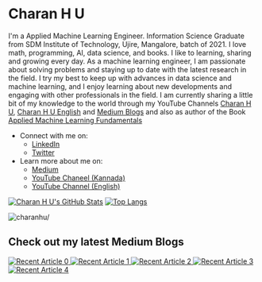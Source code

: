 # Charan H U

I'm a Applied Machine Learning Engineer. Information Science Graduate from SDM Institute of Technology, Ujire, Mangalore, batch of 2021. I love math, programming, AI, data science, and books. I like to learning, sharing and growing every day. As a machine learning engineer, I am passionate about solving problems and staying up to date with the latest research in the field. I try my best to keep up with advances in data science and machine learning, and I enjoy learning about new developments and engaging with other professionals in the field. I am currently sharing a little bit of my knowledge to the world through my YouTube Channels [Charan H U](https://youtube.com/@CharanHU), [Charan H U English](https://youtube.com/@CharanHUEnglish) and [Medium Blogs](https://charanhu.medium.com/) and also as author of the Book [Applied Machine Learning Fundamentals](https://charanhu.github.io/Applied_Machine_Learning_Fundamentals)

- Connect with me on:
  - [LinkedIn](https://www.linkedin.com/in/charanhu/)
  - [Twitter](https://twitter.com/charan_h_u)
- Learn more about me on:  
  - [Medium](https://charanhu.medium.com/)
  - [YouTube Chaneel (Kannada)](https://www.youtube.com/@CharanHU)
  - [YouTube Channel (English)](https://www.youtube.com/@CharanHUEnglish)

<!-- Please don't remove this: Grab your social icons from https://github.com/carlsednaoui/gitsocial -->
[![Charan H U's GitHub Stats](https://github-readme-stats.vercel.app/api?username=charanhu&hide=issues&count_private=true&show_icons=true&theme=dark)](https://github.com/charanhu/github-readme-stats)
[![Top Langs](https://github-readme-stats.vercel.app/api/top-langs/?username=charanhu&layout=compact&theme=dark)](https://github.com/charanhu/github-readme-stats)

<p align="left"> <img src=https://komarev.com/ghpvc/?username=charanhu alt=charanhu/></p>

## Check out my latest Medium Blogs
<a target="_blank" href="https://github-readme-medium-recent-article.vercel.app/medium/@charanhu/0"><img src="https://github-readme-medium-recent-article.vercel.app/medium/@charanhu/0" alt="Recent Article 0"> 
<a target="_blank" href="https://github-readme-medium-recent-article.vercel.app/medium/@charanhu/1"><img src="https://github-readme-medium-recent-article.vercel.app/medium/@charanhu/1" alt="Recent Article 1">
<a target="_blank" href="https://github-readme-medium-recent-article.vercel.app/medium/@charanhu/2"><img src="https://github-readme-medium-recent-article.vercel.app/medium/@charanhu/2" alt="Recent Article 2">
<a target="_blank" href="https://github-readme-medium-recent-article.vercel.app/medium/@charanhu/3"><img src="https://github-readme-medium-recent-article.vercel.app/medium/@charanhu/3" alt="Recent Article 3">
<a target="_blank" href="https://github-readme-medium-recent-article.vercel.app/medium/@charanhu/3"><img src="https://github-readme-medium-recent-article.vercel.app/medium/@charanhu/4" alt="Recent Article 4">
